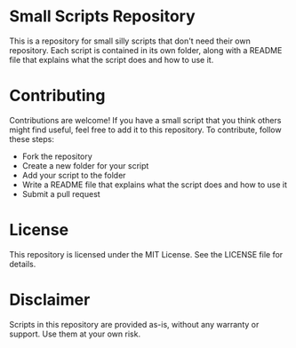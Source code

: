# Small Scripts Repository

This is a repository for small silly scripts that don't need their own repository. Each script is contained in its own folder, along with a README file that explains what the script does and how to use it.
# Contributing

Contributions are welcome! If you have a small script that you think others might find useful, feel free to add it to this repository. To contribute, follow these steps:

- Fork the repository
- Create a new folder for your script
- Add your script to the folder
- Write a README file that explains what the script does and how to use it
- Submit a pull request

# License

This repository is licensed under the MIT License. See the LICENSE file for details.

# Disclaimer
Scripts in this repository are provided as-is, without any warranty or support. Use them at your own risk.